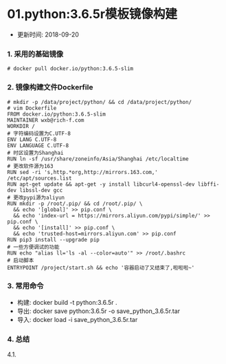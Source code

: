 # 01.python:3.6.5r模板镜像构建

- 更新时间: 2018-09-20

### 1. 采用的基础镜像
```
# docker pull docker.io/python:3.6.5-slim
```

### 2. 镜像构建文件Dockerfile
```
# mkdir -p /data/project/python/ && cd /data/project/python/
# vim Dockerfile
FROM docker.io/python:3.6.5-slim
MAINTAINER wxb@rich-f.com
WORKDIR /
# 字符编码设置为C.UTF-8
ENV LANG C.UTF-8
ENV LANGUAGE C.UTF-8
# 时区设置为Shanghai
RUN ln -sf /usr/share/zoneinfo/Asia/Shanghai /etc/localtime
# 更改软件源为163
RUN sed -ri 's,http.*org,http://mirrors.163.com,' /etc/apt/sources.list
RUN apt-get update && apt-get -y install libcurl4-openssl-dev libffi-dev libssl-dev gcc
# 更改pypi源为aliyun
RUN mkdir -p /root/.pip/ && cd /root/.pip/ \
  && echo '[global]' >> pip.conf \
  && echo 'index-url = https://mirrors.aliyun.com/pypi/simple/' >> pip.conf \
  && echo '[install]' >> pip.conf \
  && echo 'trusted-host=mirrors.aliyun.com' >> pip.conf
RUN pip3 install --upgrade pip
# 一些方便调试的功能
RUN echo "alias ll='ls -al --color=auto'" >> /root/.bashrc
# 启动脚本
ENTRYPOINT /project/start.sh && echo '容器启动了又结束了,啦啦啦~'
```

### 3. 常用命令
- 构建: docker build -t python:3.6.5r .
- 导出: docker save python:3.6.5r -o save_python_3.6.5r.tar
- 导入: docker load -i save_python_3.6.5r.tar

### 4. 总结
4.1.
